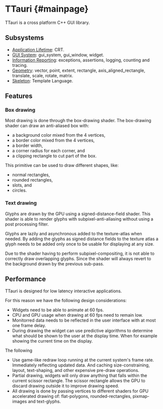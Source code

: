 TTauri {#mainpage}
==================

TTauri is a cross platform C++ GUI library.

Subsystems
----------
 - [Application Lifetime](application_lifetime.md): CRT.
 - [GUI System](gui_system.md): gui\_system, gui\_window, widget.
 - [Information Reporting](information_reporting.md): exceptions, assertions,
   logging, counting and tracing.
 - [Geometry](geometry.md):
   vector, point, extent, rectangle, axis\_aligned\_rectangle, translate, scale,
   rotate, matrix.
 - [Skeleton](skeleton.md): Template Language.

Features
--------

### Box drawing

Most drawing is done through the box-drawing shader.
The box-drawing shader can draw an anti-aliased box with:

 - a background color mixed from the 4 vertices,
 - a border color mixed from the 4 vertices,
 - a border width,
 - a corner radius for each corner, and
 - a clipping rectangle to cut part of the box.

This primitive can be used to draw different shapes, like:

 - normal rectangles,
 - rounded rectangles,
 - slots, and
 - circles.

### Text drawing

Glyphs are drawn by the GPU using a signed-distance-field shader.
This shader is able to render glyphs with subpixel-anti-aliasing
without using a post processing filter.

Glyphs are lazily and asynchronous added to the texture-atlas
when needed. By adding the glyphs as signed distance fields to
the texture atlas a glyph needs to be added only once to be usable
for displaying at any size.

Due to the shader having to perform subpixel-compositing,
it is not able to correctly draw overlapping glyphs. Since
the shader will always revert to the background drawn by the
previous sub-pass.

Performance
-----------

TTauri is designed for low latency interactive applications.

For this reason we have the following design considerations:

 - Widgets need to be able to animate at 60 fps.
 - CPU and GPU usage when drawing at 60 fps need to remain low.
 - Monitorred data needs to be reflected in the user interface
   with at most one frame delay.
 - During drawing the widget can use predictive algorithms to
   determine what should be shown to the user at the display time.
   When for example showing the current time on the display.

The following

 - Use game-like redraw loop running at the current system's
   frame rate. Immediately reflecting updated data. And caching
   size-constraining, layout, text-shaping, and other expensive
   pre-draw operations.
 - Partial drawing, widgets will only draw anything that falls
   within the current scissor rectangle. The scissor rectangle
   allows the GPU to discard drawing outside it to improve
   drawing speed.
 - All drawing is done by passing vertices to different
   shaders for GPU accelerated drawing of: flat-polygons,
   rounded-rectangles, pixmap-images and text-glyphs.
